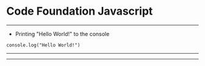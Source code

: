 # Code Foundation Javascript

---------------------------------------

- Printing "Hello World!" to the console
```
console.log("Hello World!")
```
---------------------------------------



---------------------------------------